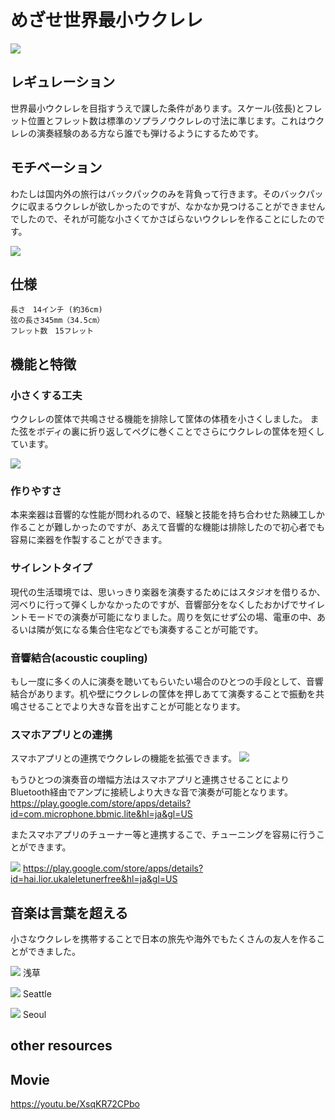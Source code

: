 # めざせ世界最小ウクレレ

![](itar.jpg)

## レギュレーション
世界最小ウクレレを目指すうえで課した条件があります。スケール(弦長)とフレット位置とフレット数は標準のソプラノウクレレの寸法に準じます。これはウクレレの演奏経験のある方なら誰でも弾けるようにするためです。

## モチベーション
わたしは国内外の旅行はバックパックのみを背負って行きます。そのバックパックに収まるウクレレが欲しかったのですが、なかなか見つけることができませんでしたので、それが可能な小さくてかさばらないウクレレを作ることにしたのです。

![](backpack.jpg)

## 仕様
~~~
長さ　14インチ (約36cm)
弦の長さ345mm（34.5cm）
フレット数　15フレット
~~~

## 機能と特徴
### 小さくする工夫
ウクレレの筐体で共鳴させる機能を排除して筐体の体積を小さくしました。
また弦をボディの裏に折り返してペグに巻くことでさらにウクレレの筐体を短くしています。

![](rewind.jpg)

### 作りやすさ
本来楽器は音響的な性能が問われるので、経験と技能を持ち合わせた熟練工しか作ることが難しかったのですが、あえて音響的な機能は排除したので初心者でも容易に楽器を作製することができます。

### サイレントタイプ
現代の生活環境では、思いっきり楽器を演奏するためにはスタジオを借りるか、河べりに行って弾くしかなかったのですが、音響部分をなくしたおかげでサイレントモードでの演奏が可能になりました。周りを気にせず公の場、電車の中、あるいは隣が気になる集合住宅などでも演奏することが可能です。

### 音響結合(acoustic coupling)
もし一度に多くの人に演奏を聴いてもらいたい場合のひとつの手段として、音響結合があります。机や壁にウクレレの筐体を押しあてて演奏することで振動を共鳴させることでより大きな音を出すことが可能となります。

### スマホアプリとの連携
スマホアプリとの連携でウクレレの機能を拡張できます。
![](smartphone.jpg)

もうひとつの演奏音の増幅方法はスマホアプリと連携させることによりBluetooth経由でアンプに接続しより大きな音で演奏が可能となります。
https://play.google.com/store/apps/details?id=com.microphone.bbmic.lite&hl=ja&gl=US

またスマホアプリのチューナー等と連携するこで、チューニングを容易に行うことができます。

![](tuner.jpg)
https://play.google.com/store/apps/details?id=hai.lior.ukaleletunerfree&hl=ja&gl=US

## 音楽は言葉を超える
小さなウクレレを携帯することで日本の旅先や海外でもたくさんの友人を作ることができました。

![](asakusa.jpg)
浅草

![](seattle.jpg)
Seattle

![](seoul.jpg)
Seoul

## other resources
## Movie
https://youtu.be/XsqKR72CPbo

